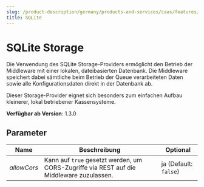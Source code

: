 ```yaml
---
slug: /product-description/germany/products-and-services/caas/features/databases/sqlite
title: SQLite
---
```


# SQLite Storage

Die Verwendung des SQLite Storage-Providers ermöglicht den Betrieb der Middleware mit einer lokalen, dateibasierten Datenbank. Die Middleware speichert dabei sämtliche beim Betrieb der Queue verarbeiteten Daten sowie alle Konfigurationsdaten direkt in der Datenbank ab. 

Dieser Storage-Provider eignet sich besonders zum einfachen Aufbau kleinerer, lokal betriebener Kassensysteme.


**Verfügbar ab Version**: 1.3.0

## Parameter
| Name | Beschreibung | Optional |
| ---- | ------------ |--------- |
| _allowCors_ | Kann auf `true` gesetzt werden, um CORS-Zugriffe via REST auf die Middleware zuzulassen. | ja (Default: `false`) | 
